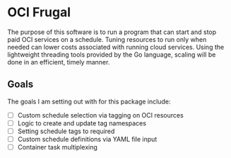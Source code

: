 # OCI Frugal

The purpose of this software is to run a program that can start and stop paid OCI services on a schedule. Tuning resources to run only when needed can lower costs associated with running cloud services. Using the lightweight threading tools provided by the Go language, scaling will be done in an efficient, timely manner.

## Goals

The goals I am setting out with for this package include:

- [ ] Custom schedule selection via tagging on OCI resources
- [ ] Logic to create and update tag namespaces
- [ ] Setting schedule tags to required
- [ ] Custom schedule definitions via YAML file input
- [ ] Container task multiplexing
